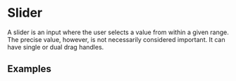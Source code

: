 <script setup>
  import React from './react.md';
  import Vue from './vue.md';
  import Usage from './usage.md';
</script>

# Slider

A slider is an input where the user selects a value from within a given range. The precise value, however, is not necessarily considered important. It can have single or dual drag handles.

## Examples

<theme-switcher />

<slider-example></slider-example>

<tabs-content>
  <template #usage>
   <usage />
  </template>
  <template #react>
   <react />
  </template>
  <template #vue>
    <vue />
  </template>
</tabs-content>
